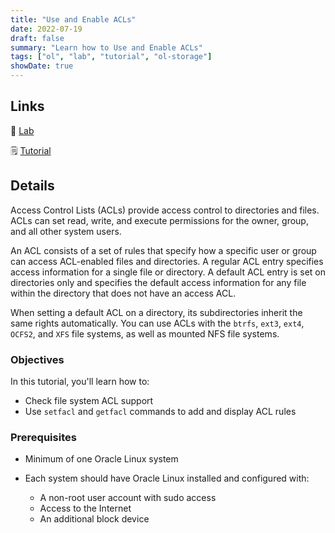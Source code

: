 ```yaml
---
title: "Use and Enable ACLs"
date: 2022-07-19
draft: false
summary: "Learn how to Use and Enable ACLs"
tags: ["ol", "lab", "tutorial", "ol-storage"]
showDate: true
---
```


## Links

:crescent_moon: [Lab](https://luna.oracle.com/lab/7a272852-6042-47e3-b25f-eb681c733e66)

:spiral_notepad: [Tutorial](https://docs.oracle.com/en/learn/ol-acls)

## Details

Access Control Lists (ACLs) provide access control to directories and files. ACLs can set read, write, and execute permissions for the owner, group, and all other system users.

An ACL consists of a set of rules that specify how a specific user or group can access ACL-enabled files and directories. A regular ACL entry specifies access information for a single file or directory. A default ACL entry is set on directories only and specifies the default access information for any file within the directory that does not have an access ACL.

When setting a default ACL on a directory, its subdirectories inherit the same rights automatically. You can use ACLs with the `btrfs`, `ext3`, `ext4`, `OCFS2`, and `XFS` file systems, as well as mounted NFS file systems.

### Objectives

In this tutorial, you'll learn how to:

   - Check file system ACL support
   - Use `setfacl` and `getfacl` commands to add and display ACL rules

### Prerequisites

  - Minimum of one Oracle Linux system

  - Each system should have Oracle Linux installed and configured with:
    - A non-root user account with sudo access
    - Access to the Internet
    - An additional block device
